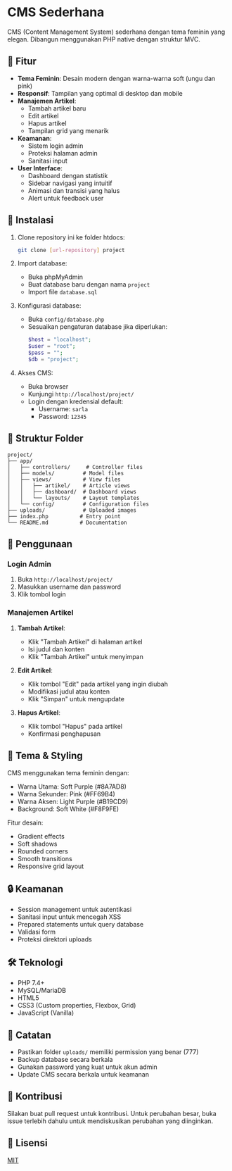 # CMS Sederhana

CMS (Content Management System) sederhana dengan tema feminin yang elegan. Dibangun menggunakan PHP native dengan struktur MVC.

## 🎨 Fitur

- **Tema Feminin**: Desain modern dengan warna-warna soft (ungu dan pink)
- **Responsif**: Tampilan yang optimal di desktop dan mobile
- **Manajemen Artikel**: 
  - Tambah artikel baru
  - Edit artikel
  - Hapus artikel
  - Tampilan grid yang menarik
- **Keamanan**:
  - Sistem login admin
  - Proteksi halaman admin
  - Sanitasi input
- **User Interface**:
  - Dashboard dengan statistik
  - Sidebar navigasi yang intuitif
  - Animasi dan transisi yang halus
  - Alert untuk feedback user

## 🚀 Instalasi

1. Clone repository ini ke folder htdocs:
   ```bash
   git clone [url-repository] project
   ```

2. Import database:
   - Buka phpMyAdmin
   - Buat database baru dengan nama `project`
   - Import file `database.sql`

3. Konfigurasi database:
   - Buka `config/database.php`
   - Sesuaikan pengaturan database jika diperlukan:
     ```php
     $host = "localhost";
     $user = "root";
     $pass = "";
     $db = "project";
     ```

4. Akses CMS:
   - Buka browser
   - Kunjungi `http://localhost/project/`
   - Login dengan kredensial default:
     - Username: `sarla`
     - Password: `12345`

## 📁 Struktur Folder

```
project/
├── app/
│   ├── controllers/     # Controller files
│   ├── models/         # Model files
│   ├── views/          # View files
│   │   ├── artikel/    # Article views
│   │   ├── dashboard/  # Dashboard views
│   │   └── layouts/    # Layout templates
│   └── config/         # Configuration files
├── uploads/            # Uploaded images
├── index.php          # Entry point
└── README.md          # Documentation
```

## 🎯 Penggunaan

### Login Admin
1. Buka `http://localhost/project/`
2. Masukkan username dan password
3. Klik tombol login

### Manajemen Artikel
1. **Tambah Artikel**:
   - Klik "Tambah Artikel" di halaman artikel
   - Isi judul dan konten
   - Klik "Tambah Artikel" untuk menyimpan

2. **Edit Artikel**:
   - Klik tombol "Edit" pada artikel yang ingin diubah
   - Modifikasi judul atau konten
   - Klik "Simpan" untuk mengupdate

3. **Hapus Artikel**:
   - Klik tombol "Hapus" pada artikel
   - Konfirmasi penghapusan

## 🎨 Tema & Styling

CMS menggunakan tema feminin dengan:
- Warna Utama: Soft Purple (#8A7AD8)
- Warna Sekunder: Pink (#FF69B4)
- Warna Aksen: Light Purple (#B19CD9)
- Background: Soft White (#F8F9FE)

Fitur desain:
- Gradient effects
- Soft shadows
- Rounded corners
- Smooth transitions
- Responsive grid layout

## 🔒 Keamanan

- Session management untuk autentikasi
- Sanitasi input untuk mencegah XSS
- Prepared statements untuk query database
- Validasi form
- Proteksi direktori uploads

## 🛠️ Teknologi

- PHP 7.4+
- MySQL/MariaDB
- HTML5
- CSS3 (Custom properties, Flexbox, Grid)
- JavaScript (Vanilla)

## 📝 Catatan

- Pastikan folder `uploads/` memiliki permission yang benar (777)
- Backup database secara berkala
- Gunakan password yang kuat untuk akun admin
- Update CMS secara berkala untuk keamanan

## 🤝 Kontribusi

Silakan buat pull request untuk kontribusi. Untuk perubahan besar, buka issue terlebih dahulu untuk mendiskusikan perubahan yang diinginkan.

## 📄 Lisensi

[MIT](https://choosealicense.com/licenses/mit/)